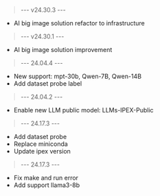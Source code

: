 > --- v24.30.3 ---
- AI big image solution refactor to infrastructure

> --- v24.30.1 ---
- AI big image solution improvement

> --- 24.04.4 ---
- New support: mpt-30b, Qwen-7B, Qwen-14B
- Add dataset probe label

> --- 24.04.2 ---
- Enable new LLM public model: LLMs-IPEX-Public

> --- 24.17.3 ---
- Add dataset probe
- Replace miniconda
- Update ipex version

> --- 24.17.3 ---
- Fix make and run error
- Add support llama3-8b